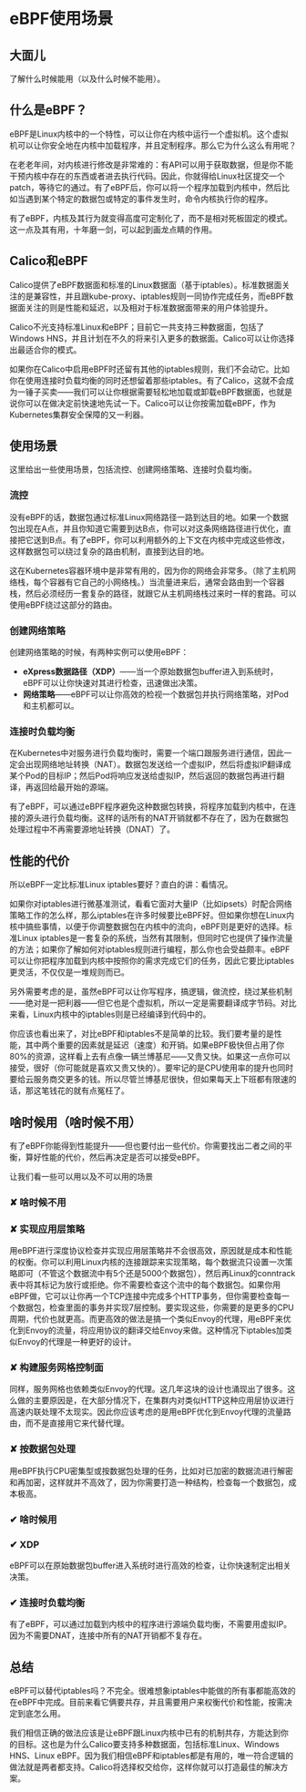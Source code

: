 # eBPF使用场景

## 大面儿

了解什么时候能用（以及什么时候不能用）。

## 什么是eBPF？

eBPF是Linux内核中的一个特性，可以让你在内核中运行一个虚拟机。这个虚拟机可以让你安全地在内核中加载程序，并且定制程序。那么它为什么这么有用呢？

在老老年间，对内核进行修改是非常难的：有API可以用于获取数据，但是你不能干预内核中存在的东西或者进去执行代码。因此，你就得给Linux社区提交一个patch，等待它的通过。有了eBPF后，你可以将一个程序加载到内核中，然后比如当遇到某个特定的数据包或特定的事件发生时，命令内核执行你的程序。

有了eBPF，内核及其行为就变得高度可定制化了，而不是相对死板固定的模式。这一点及其有用，十年磨一剑，可以起到画龙点睛的作用。

## Calico和eBPF

Calico提供了eBPF数据面和标准的Linux数据面（基于iptables）。标准数据面关注的是兼容性，并且跟kube-proxy、iptables规则一同协作完成任务，而eBPF数据面关注的则是性能和延迟，以及相对于标准数据面带来的用户体验提升。

Calico不光支持标准Linux和eBPF；目前它一共支持三种数据面，包括了Windows HNS，并且计划在不久的将来引入更多的数据面。Calico可以让你选择出最适合你的模式。

如果你在Calico中启用eBPF时还留有其他的iptables规则，我们不会动它。比如你在使用连接时负载均衡的同时还想留着那些iptables。有了Calico，这就不会成为一锤子买卖——我们可以让你根据需要轻松地加载或卸载eBPF数据面，也就是说你可以在做决定前快速地先试一下。Calico可以让你按需加载eBPF，作为Kubernetes集群安全保障的又一利器。

## 使用场景

这里给出一些使用场景，包括流控、创建网络策略、连接时负载均衡。

### 流控

没有eBPF的话，数据包通过标准Linux网络路径一路到达目的地。如果一个数据包出现在A点，并且你知道它需要到达B点，你可以对这条网络路径进行优化，直接把它送到B点。有了eBPF，你可以利用额外的上下文在内核中完成这些修改，这样数据包可以绕过复杂的路由机制，直接到达目的地。

这在Kubernetes容器环境中是非常有用的，因为你的网络会非常多。（除了主机网络栈，每个容器有它自己的小网络栈。）当流量进来后，通常会路由到一个容器栈，然后必须经历一套复杂的路径，就跟它从主机网络栈过来时一样的套路。可以使用eBPF绕过这部分的路由。

### 创建网络策略

创建网络策略的时候，有两种实例可以使用eBPF：

- **eXpress数据路径（XDP）**——当一个原始数据包buffer进入到系统时，eBPF可以让你快速对其进行检查，迅速做出决策。
- **网络策略**——eBPF可以让你高效的检视一个数据包并执行网络策略，对Pod和主机都可以。

### 连接时负载均衡

在Kubernetes中对服务进行负载均衡时，需要一个端口跟服务进行通信，因此一定会出现网络地址转换（NAT）。数据包发送给一个虚拟IP，然后将虚拟IP翻译成某个Pod的目标IP；然后Pod将响应发送给虚拟IP，然后返回的数据包再进行翻译，再返回给最开始的源端。

有了eBPF，可以通过eBPF程序避免这种数据包转换，将程序加载到内核中，在连接的源头进行负载均衡。这样的话所有的NAT开销就都不存在了，因为在数据包处理过程中不再需要源地址转换（DNAT）了。

## 性能的代价

所以eBPF一定比标准Linux iptables要好？直白的讲：看情况。

如果你对iptables进行微基准测试，看看它面对大量IP（比如ipsets）时配合网络策略工作的怎么样，那么iptables在许多时候要比eBPF好。但如果你想在Linux内核中搞些事情，以便于你调整数据包在内核中的流向，eBPF则是更好的选择。标准Linux iptables是一套复杂的系统，当然有其限制，但同时它也提供了操作流量的方法；如果你了解如何对iptables规则进行编程，那么你也会受益颇丰。eBPF可以让你把程序加载到内核中按照你的需求完成它们的任务，因此它要比iptables更灵活，不仅仅是一堆规则而已。

另外需要考虑的是，虽然eBPF可以让你写程序，搞逻辑，做流控，绕过某些机制——绝对是一把利器——但它也是个虚拟机，所以一定是需要翻译成字节码。对比来看，Linux内核中的iptables则是已经编译到代码中的。

你应该也看出来了，对比eBPF和iptables不是简单的比较。我们要考量的是性能，其中两个重要的因素就是延迟（速度）和开销。如果eBPF极快但占用了你80%的资源，这样看上去有点像一辆兰博基尼——又贵又快。如果这一点你可以接受，很好（你可能就是喜欢又贵又快的）。要牢记的是CPU使用率的提升也同时要给云服务商交更多的钱。所以尽管兰博基尼很快，但如果每天上下班都有限速的话，那这笔钱花的就有点冤枉了。

## 啥时候用（啥时候不用）

有了eBPF你能得到性能提升——但也要付出一些代价。你需要找出二者之间的平衡，算好性能的代价，然后再决定是否可以接受eBPF。

让我们看一些可以用以及不可以用的场景

### ✘ 啥时候不用

### ✘ 实现应用层策略

用eBPF进行深度协议检查并实现应用层策略并不会很高效，原因就是成本和性能的权衡。你可以利用Linux内核的连接跟踪来实现策略，每个数据流只设置一次策略即可（不管这个数据流中有5个还是5000个数据包），然后再Linux的conntrack表中将其标记为放行或拒绝。你不需要检查这个流中的每个数据包。如果你用eBPF做，它可以让你再一个TCP连接中完成多个HTTP事务，但你需要检查每一个数据包，检查里面的事务并实现7层控制。要实现这些，你需要的是更多的CPU周期，代价也就更高。而更高效的做法是搞一个类似Envoy的代理，用eBPF来优化到Envoy的流量，将应用协议的翻译交给Envoy来做。这种情况下iptables加类似Envoy的代理是一种更好的设计。

### ✘ 构建服务网格控制面

同样，服务网格也依赖类似Envoy的代理。这几年这块的设计也涌现出了很多。这么做的主要原因是，在大部分情况下，在集群内对类似HTTP这种应用层协议进行高速内联处理不太现实。因此你应该考虑的是用eBPF优化到Envoy代理的流量路由，而不是直接用它来代替代理。

### ✘ 按数据包处理

用eBPF执行CPU密集型或按数据包处理的任务，比如对已加密的数据流进行解密和再加密，这样就并不高效了，因为你需要打造一种结构，检查每一个数据包，成本极高。

### ✔ 啥时候用

### ✔ XDP

eBPF可以在原始数据包buffer进入系统时进行高效的检查，让你快速制定出相关决策。

### ✔ 连接时负载均衡

有了eBPF，可以通过加载到内核中的程序进行源端负载均衡，不需要用虚拟IP。因为不需要DNAT，连接中所有的NAT开销都不复存在。

## 总结

eBPF可以替代iptables吗？不完全。很难想象iptables中能做的所有事都能高效的在eBPF中完成。目前来看它俩要共存，并且需要用户来权衡代价和性能，按需决定到底怎么用。

我们相信正确的做法应该是让eBPF跟Linux内核中已有的机制共存，方能达到你的目标。这也是为什么Calico要支持多种数据面，包括标准Linux、Windows HNS、Linux eBPF。因为我们相信eBPF和iptables都是有用的，唯一符合逻辑的做法就是两者都支持。Calico将选择权交给你，这样你就可以打造最佳的解决方案。